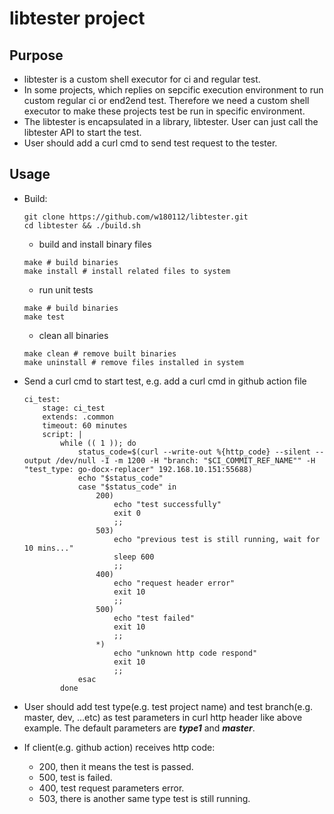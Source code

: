 # libtester project

## Purpose
- libtester is a custom shell executor for ci and regular test.
- In some projects, which replies on sepcific execution environment to run custom regular ci or end2end test. Therefore we need a custom shell executor to make these projects test be run in specific environment.
- The libtester is encapsulated in a library, libtester. User can just call the libtester API to start the test.
- User should add a curl cmd to send test request to the tester.

## Usage
- Build:
    ```
    git clone https://github.com/w180112/libtester.git
    cd libtester && ./build.sh
    ```
    - build and install binary files
    ```
    make # build binaries
    make install # install related files to system
    ```
    - run unit tests
    ```
    make # build binaries
    make test
    ```
    - clean all binaries
    ```
    make clean # remove built binaries
    make uninstall # remove files installed in system
    ```
- Send a curl cmd to start test, e.g. add a curl cmd in github action file
    ```
    ci_test:
        stage: ci_test
        extends: .common
        timeout: 60 minutes
        script: |
            while (( 1 )); do
                status_code=$(curl --write-out %{http_code} --silent --output /dev/null -I -m 1200 -H "branch: "$CI_COMMIT_REF_NAME"" -H "test_type: go-docx-replacer" 192.168.10.151:55688)
                echo "$status_code"
                case "$status_code" in
                    200)
                        echo "test successfully"
                        exit 0
                        ;;
                    503)
                        echo "previous test is still running, wait for 10 mins..."
                        sleep 600
                        ;;
                    400)
                        echo "request header error"
                        exit 10
                        ;;
                    500)
                        echo "test failed"
                        exit 10
                        ;;
                    *)
                        echo "unknown http code respond"
                        exit 10
                        ;;
                esac
            done
    ```
- User should add test type(e.g. test project name) and test branch(e.g. master, dev, ...etc) as test parameters in curl http header like above example. The default parameters are ***type1*** and ***master***.

- If client(e.g. github action) receives http code:
    - 200, then it means the test is passed.
    - 500, test is failed.
    - 400, test request parameters error.
    - 503, there is another same type test is still running.
